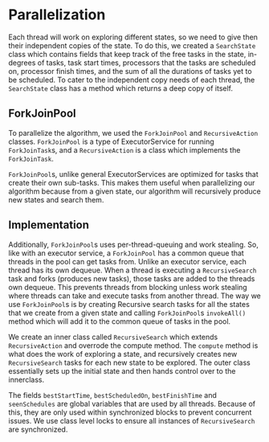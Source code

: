 # Parallelization
Each thread will work on exploring different states, so we need to give then their 
independent copies of the state. To do this, we created a `SearchState` class which 
contains fields that keep track of the free tasks in the state, in-degrees of tasks, 
task start times, processors that the tasks are scheduled on, processor finish times, 
and the sum of all the durations of tasks yet to be scheduled. To cater to the 
independent copy needs of each thread, the `SearchState` class has a method which 
returns a deep copy of itself. 

## ForkJoinPool
To parallelize the algorithm, we used the `ForkJoinPool` and `RecursiveAction` classes. 
`ForkJoinPool` is a type of ExecutorService for running `ForkJoinTask`s, and a 
`RecursiveAction` is a class which implements the `ForkJoinTask`. 

`ForkJoinPool`s, unlike general ExecutorServices are optimized for tasks that create 
their own sub-tasks. This makes them useful when parallelizing our algorithm because 
from a given state, our algorithm will recursively produce new states and search them.

## Implementation
Additionally, `ForkJoinPool`s uses per-thread-queuing and work stealing. So, like with 
an executor service, a `ForkJoinPool` has a common queue that threads in the pool can 
get tasks from. Unlike an executor service, each thread has its own dequeue. When a 
thread is executing a `RecursiveSearch` task and forks (produces new tasks), those 
tasks are added to the threads own dequeue. This prevents threads from blocking unless 
work stealing where threads can take and execute tasks from another thread. The way we 
use `ForkJoinPool`s is by creating Recursive search tasks for all the states that we 
create from a given state and calling `ForkJoinPool`s `invokeAll()` method which will 
add it to the common queue of tasks in the pool. 

We create an inner class called `RecursiveSearch` which extends `RecursiveAction` and 
overrode the compute method. The `compute` method is what does the work of exploring a 
state, and recursively creates new `RecursiveSearch` tasks for each new state to be 
explored. The outer class essentially sets up the initial state and then hands control 
over to the innerclass. 

The fields `bestStartTime`, `bestScheduledOn`, `bestFinishTime` and `seenSchedules` are 
global variables that are used by all threads. Because of this, they are only used 
within synchronized blocks to prevent concurrent issues. We use class level locks to ensure all instances of `RecursiveSearch` are synchronized.
